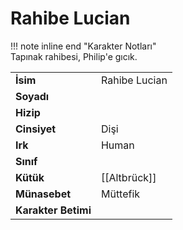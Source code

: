# Rahibe Lucian   
  
!!! note inline end "Karakter Notları"  
	Tapınak rahibesi, Philip'e gıcık.     
  
|  |  |  
|---|---|  
| **İsim** | Rahibe Lucian |  
| **Soyadı** |  |  
| **Hizip** |  |  
| **Cinsiyet** | Dişi |  
| **Irk** | Human |  
| **Sınıf** |  |  
| **Kütük** | [[Altbrück]] |  
| **Münasebet** | Müttefik |  
| **Karakter Betimi** |  |  
  
  
